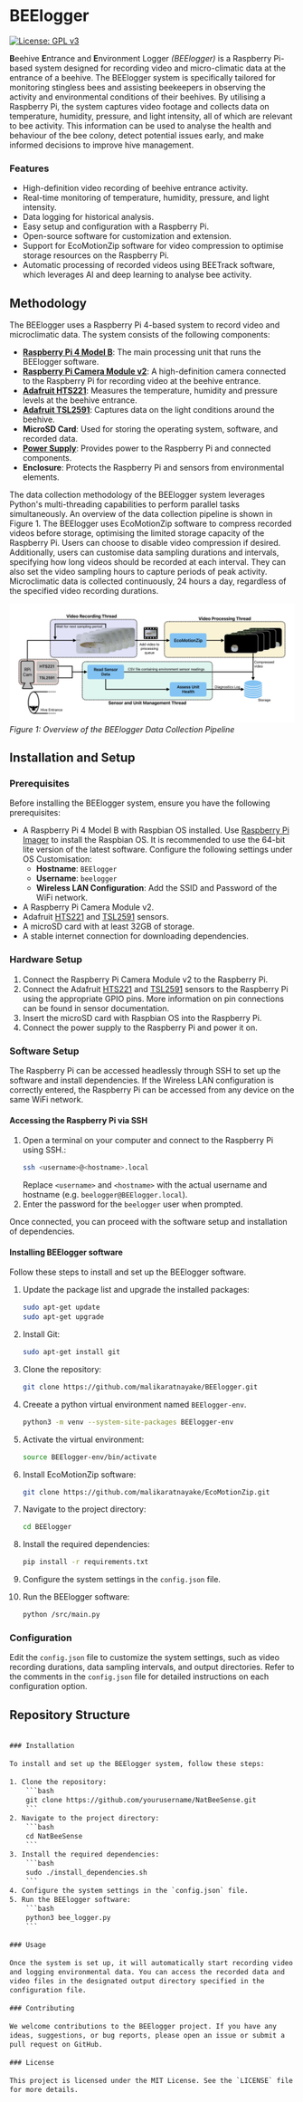 # BEElogger
[![License: GPL v3](https://img.shields.io/badge/License-GPLv3-blue.svg)](https://choosealicense.com/licenses/gpl-3.0/)

**B**eehive **E**ntrance and **E**nvironment Logger *(BEElogger)* is a Raspberry Pi-based system designed for recording video and micro-climatic data at the entrance of a beehive. The BEElogger system is specifically tailored for monitoring stingless bees and assisting beekeepers in observing the activity and environmental conditions of their beehives. By utilising a Raspberry Pi, the system captures video footage and collects data on temperature, humidity, pressure, and light intensity, all of which are relevant to bee activity. This information can be used to analyse the health and behaviour of the bee colony, detect potential issues early, and make informed decisions to improve hive management.

### Features

- High-definition video recording of beehive entrance activity.
- Real-time monitoring of temperature, humidity, pressure, and light intensity.
- Data logging for historical analysis.
- Easy setup and configuration with a Raspberry Pi.
- Open-source software for customization and extension.
- Support for EcoMotionZip software for video compression to optimise storage resources on the Raspberry Pi.
- Automatic processing of recorded videos using BEETrack software, which leverages AI and deep learning to analyse bee activity.

## Methodology

The BEElogger uses a Raspberry Pi 4-based system to record video and microclimatic data. The system consists of the following components:

- [**Raspberry Pi 4 Model B**](https://www.raspberrypi.com/products/raspberry-pi-4-model-b/): The main processing unit that runs the BEElogger software.
- [**Raspberry Pi Camera Module v2**](https://www.raspberrypi.com/products/camera-module-v2/): A high-definition camera connected to the Raspberry Pi for recording video at the beehive entrance.
- [**Adafruit HTS221**](https://www.adafruit.com/product/4535): Measures the temperature, humidity and pressure levels at the beehive entrance.
- [**Adafruit TSL2591**](https://www.adafruit.com/product/1980): Captures data on the light conditions around the beehive.
- **MicroSD Card**: Used for storing the operating system, software, and recorded data.
- [**Power Supply**](https://www.raspberrypi.com/products/type-c-power-supply/): Provides power to the Raspberry Pi and connected components.
- **Enclosure**: Protects the Raspberry Pi and sensors from environmental elements.

The data collection methodology of the BEElogger system leverages Python's multi-threading capabilities to perform parallel tasks simultaneously. An overview of the data collection pipeline is shown in Figure 1. The BEElogger uses EcoMotionZip software to compress recorded videos before storage, optimising the limited storage capacity of the Raspberry Pi. Users can choose to disable video compression if desired. Additionally, users can customise data sampling durations and intervals, specifying how long videos should be recorded at each interval. They can also set the video sampling hours to capture periods of peak activity. Microclimatic data is collected continuously, 24 hours a day, regardless of the specified video recording durations.

![Overview of the BEElogger Data Collection Pipeline](./docs/figures/BEELogger.jpg)
*Figure 1: Overview of the BEElogger Data Collection Pipeline*

## Installation and Setup

### Prerequisites

Before installing the BEElogger system, ensure you have the following prerequisites:

- A Raspberry Pi 4 Model B with Raspbian OS installed. Use [Raspberry Pi Imager](https://www.raspberrypi.com/software/) to install the Raspbian OS. It is recommended to use the 64-bit lite version of the latest software. Configure the following settings under OS Customisation:
    - **Hostname**: `BEElogger`
    - **Username**: `beelogger`
    - **Wireless LAN Configuration**: Add the SSID and Password of the WiFi network.
- A Raspberry Pi Camera Module v2.
- Adafruit [HTS221](https://www.adafruit.com/product/4535) and [TSL2591](https://www.adafruit.com/product/1980) sensors.
- A microSD card with at least 32GB of storage.
- A stable internet connection for downloading dependencies.

### Hardware Setup

1. Connect the Raspberry Pi Camera Module v2 to the Raspberry Pi.
2. Connect the Adafruit [HTS221](https://www.adafruit.com/product/4535) and [TSL2591](https://www.adafruit.com/product/1980) sensors to the Raspberry Pi using the appropriate GPIO pins. More information on pin connections can be found in sensor documentation.
3. Insert the microSD card with Raspbian OS into the Raspberry Pi.
4. Connect the power supply to the Raspberry Pi and power it on.

### Software Setup

The Raspberry Pi can be accessed headlessly through SSH to set up the software and install dependencies. If the Wireless LAN configuration is correctly entered, the Raspberry Pi can be accessed from any device on the same WiFi network.

#### Accessing the Raspberry Pi via SSH

1. Open a terminal on your computer and connect to the Raspberry Pi using SSH.:
    ```bash
    ssh <username>@<hostname>.local
    ```
    Replace `<username>` and `<hostname>` with the actual username and hostname (e.g. `beelogger@BEElogger.local`).
2. Enter the password for the `beelogger` user when prompted.

Once connected, you can proceed with the software setup and installation of dependencies. 

#### Installing BEElogger software

Follow these steps to install and set up the BEElogger software.

1. Update the package list and upgrade the installed packages:
    ```bash
    sudo apt-get update
    sudo apt-get upgrade
    ```
2. Install Git:
    ```bash
    sudo apt-get install git
    ```
3. Clone the repository:
    ```bash
    git clone https://github.com/malikaratnayake/BEElogger.git
    ```
4. Creeate a python virtual environment named `BEElogger-env`.
    ```bash
    python3 -m venv --system-site-packages BEElogger-env
    ```
5. Activate the virtual environment:
    ```bash
    source BEElogger-env/bin/activate
    ```
6. Install EcoMotionZip software:
    ```bash
    git clone https://github.com/malikaratnayake/EcoMotionZip.git
    ```
7. Navigate to the project directory:
    ```bash
    cd BEElogger
    ```
8. Install the required dependencies:
    ```bash
    pip install -r requirements.txt
    ```
9. Configure the system settings in the `config.json` file.

10. Run the BEElogger software:
    ```bash
    python /src/main.py
    ```

### Configuration

Edit the `config.json` file to customize the system settings, such as video recording durations, data sampling intervals, and output directories. Refer to the comments in the `config.json` file for detailed instructions on each configuration option.



## Repository Structure


```

### Installation

To install and set up the BEElogger system, follow these steps:

1. Clone the repository:
    ```bash
    git clone https://github.com/yourusername/NatBeeSense.git
    ```
2. Navigate to the project directory:
    ```bash
    cd NatBeeSense
    ```
3. Install the required dependencies:
    ```bash
    sudo ./install_dependencies.sh
    ```
4. Configure the system settings in the `config.json` file.
5. Run the BEElogger software:
    ```bash
    python3 bee_logger.py
    ```

### Usage

Once the system is set up, it will automatically start recording video and logging environmental data. You can access the recorded data and video files in the designated output directory specified in the configuration file.

### Contributing

We welcome contributions to the BEElogger project. If you have any ideas, suggestions, or bug reports, please open an issue or submit a pull request on GitHub.

### License

This project is licensed under the MIT License. See the `LICENSE` file for more details.
